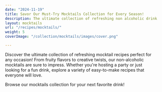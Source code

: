 ```yaml
---
date: "2024-11-19"
title: Savor Our Must-Try Mocktails Collection for Every Season!
description: The ultimate collection of refreshing non alcoholic drink recipes for any occasion. From hot chocolate and coffee drink recipes to refreshing mocktails and teas, we have you covered for your non-alcoholic guests"
layout: mocktails
url: "/recipes/mocktails/"
weight: 5
coverImage: "/collection/mocktails/images/cover.png"

---
```



Discover the ultimate collection of refreshing mocktail recipes perfect for any occasion! From fruity flavors to creative twists, our non-alcoholic mocktails are sure to impress. Whether you're hosting a party or just looking for a fun drink, explore a variety of easy-to-make recipes that everyone will love. 

Browse our mocktails collection for your next favorite drink!